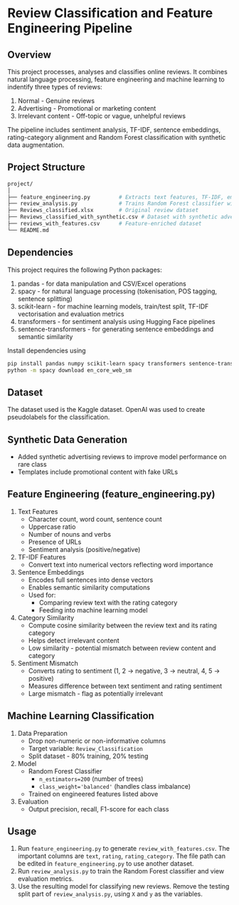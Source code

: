 # Review Classification and Feature Engineering Pipeline

## Overview
 
This project processes, analyses and classifies online reviews. It combines natural language processing, feature engineering
and machine learning to indentify three types of reviews:  
1. Normal - Genuine reviews
2. Advertising - Promotional or marketing content
3. Irrelevant content - Off-topic or vague, unhelpful reviews  

The pipeline includes sentiment analysis, TF-IDF, sentence embeddings, rating-category alignment and Random Forest classification with
synthetic data augmentation.

## Project Structure
```bash
project/
│
├── feature_engineering.py         # Extracts text features, TF-IDF, embeddings, category alignment
├── review_analysis.py             # Trains Random Forest classifier with SMOTE
├── Reviews_classified.xlsx        # Original review dataset
├── Reviews_classified_with_synthetic.csv # Dataset with synthetic advertising reviews
├── reviews_with_features.csv      # Feature-enriched dataset
└── README.md
```

## Dependencies
This project requires the following Python packages:
1. pandas - for data manipulation and CSV/Excel operations
2. spacy - for natural language processing (tokenisation, POS tagging, sentence splitting)
3. scikit-learn - for machine learning models, train/test split, TF-IDF vectorisation and evaluation metrics
4. transformers - for sentiment analysis using Hugging Face pipelines
5. sentence-transformers - for generating sentence embeddings and semantic similarity

Install dependencies using  
```bash
pip install pandas numpy scikit-learn spacy transformers sentence-transformers
python -m spacy download en_core_web_sm
```

## Dataset
The dataset used is the Kaggle dataset. OpenAI was used to create pseudolabels for the classification.

## Synthetic Data Generation
- Added synthetic advertising reviews to improve model performance on rare class
- Templates include promotional content with fake URLs

## Feature Engineering (feature_engineering.py)
1. Text Features
    - Character count, word count, sentence count
    - Uppercase ratio
    - Number of nouns and verbs
    - Presence of URLs
    - Sentiment analysis (positive/negative)
2. TF-IDF Features
    - Convert text into numerical vectors reflecting word importance
3. Sentence Embeddings
    - Encodes full sentences into dense vectors
    - Enables semantic similarity computations
    - Used for:
        - Comparing review text with the rating category
        - Feeding into machine learning model
4. Category Similarity
    - Compute cosine similarity between the review text and its rating category
    - Helps detect irrelevant content
    - Low similarity - potential mismatch between review content and category
5. Sentiment Mismatch
    - Converts rating to sentiment (1, 2 -> negative, 3 -> neutral, 4, 5 -> positive)
    - Measures difference between text sentiment and rating sentiment
    - Large mismatch - flag as potentially irrelevant

## Machine Learning Classification
1. Data Preparation
    - Drop non-numeric or non-informative columns
    - Target variable: `Review_Classification`
    - Split dataset - 80% training, 20% testing
2. Model
    - Random Forest Classifier
        - `n_estimators=200` (number of trees)
        - `class_weight='balanced'` (handles class imbalance)
    - Trained on engineered features listed above
3. Evaluation
    - Output precision, recall, F1-score for each class

## Usage
1. Run `feature_engineering.py` to generate `review_with_features.csv`. The important columns are `text`, `rating`, `rating_category`. The file path can be edited in `feature_engineering.py` to use another dataset.
2. Run `review_analysis.py` to train the Random Forest classifier and view evaluation metrics.
3. Use the resulting model for classifying new reviews. Remove the testing split part of `review_analysis.py`, using `X` and `y` as the variables.
